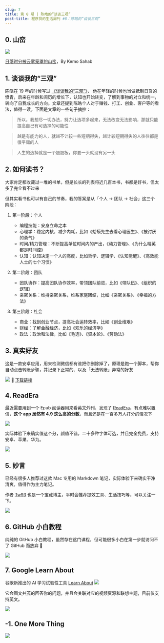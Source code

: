 ```yaml
---
slug: 7
title: 第 8 期 | 陈皓的“谈谈三观”
post-title: 程序员的生活周刊 #8：陈皓的“谈谈三观”
---
```


## 0. 山峦

![](https://img.wukaipeng.com//2024/11/14-224317-v6xj0c-f6aa0e28e03f43cf9c72973346ebd196.jpeg)


[日落时分被云雾笼罩的山峦](https://unsplash.com/photos/mountain-covered-by-clouds-during-sunset-4V0tz5FEvTc?utm_source=unsplash&utm_campaign=wallpapers-macos&utm_medium=referral&utm_content=view-photo-on-unsplash)，By Kemo Sahab

## 1. 谈谈我的“三观”
陈皓在 19 年的时候写过 [《谈谈我的“三观”》](https://coolshell.cn/articles/19085.html)， 他在年轻的时候也当做抵制日货的愤青，后来在年龄和阅历的增长下，认知也开始转变，了解到事物的对立和统一，转向了自我成长的方向。文章还提到陈皓个人对于赚钱、打工、创业、客户等的看法，值得一读。下面是文章的一些句子摘抄：

> 所以，我想尽一切办法，努力让选项多起来，无法改变无法影响，那就只能提高自己有可选择的可能性

> 越是有能力的人，就越不计较一些短期得失，越计较短期得失的人往往都是很平庸的人

> 人生的选择就是一个翘翘板，你要一头就没有另一头

## 2. 如何读书？

大家肯定都收藏过一堆的书单，但是长长的列表将近几百本书，书都是好书，但太多了完全看不过来

但其实看书也可以有自己的节奏，我的答案是从「个人 → 团队 → 社会」这三个阶段：

1. 第一阶段：个人
	- 编程技能：安身立命之本
	- 心理学：稳定内核，减少内耗，比如《蛤蟆先生去看心理医生》、《被讨厌的勇气》
	- 时间/精力管理：不断提高单位时间内的产出，《动力管理》、《为什么精英都是时间控》
	- 认知：认知决定一个人的高度，比如哲学、逻辑学、《认知觉醒》、《高效能人士的七个习惯》

2. 第二阶段：团队
	- 团队协作：提高团队协作效率，带领团队前进，比如《带队伍》、《组织的逻辑》
	- 亲密关系：维持亲密关系，维系家庭团结，比如《亲密关系》、《幸福的方法》

3. 第三阶段：社会
	- 商业：找到创业节点，提高社会运转效率，比如《创业维艰》
	- 财经：了解金融经济，比如《欢乐的经济学》
	- 政法：政治和法律，比如《毛选》、《资本论》、《劳动法》

## 3. 真实好友

这是一款安卓应用，用来检测微信都有谁把你删除掉了，原理是跑一个脚本，帮你自动点击转账步骤，并记录下正常的、以及「无法转账」异常的好友

![](https://img.wukaipeng.com//2024/11/14-224317-Uamvky-cf1ea2c733544616b7e55f26bb54bc58.png)
🔗 [下载链接](https://www.123pan.com/s/ZYAZVv-jmGjd.html)



## 4. ReadEra
最近需要用到一个 Epub 阅读器用来看英文外刊，发现了 [ReadEra](https://readera.org/)，有点难以置信，**这个 app 居然有 4.9 这么高的分数**，而且还是在一百多万人打分的情况下

![](https://img.wukaipeng.com//2024/11/14-224317-Ng3rws-f4397b6c70824b1a9c6637996bf7a2ab.png)

实际体验下来确实值这个分，颜值不错，二十多种字体可选，并且完全免费，支持安卓、苹果、华为。

![](https://img.wukaipeng.com//2024/11/14-224317-uQhm9R-5589313bf6434a289b306d65f3c43e9a.png)


## 5. 妙言

已经有很多人推荐过这款 Mac 专用的 Markdown 笔记，实际体验下来确实干净清爽，值得作为主力笔记。

作者 [Tw93](https://x.com/HiTw93) 也是一个宝藏博主，平时会推荐提效工具、生活技巧等，可以关注一下。

![](https://img.wukaipeng.com//2024/11/14-224318-ibOjsB-7689cd910224421aae4a7383963ccd66.png)

## 6. GitHub 小白教程

纯纯的 GitHub 小白教程，虽然存在这门课程，但可能很多小白在第一步就访问不了 GitHub 而放弃 🤔

![](https://img.wukaipeng.com//2024/11/14-224318-teV6pv-88043373ba6349498a2b1acf3fa17fd2.png)

## 7. Google Learn About
谷歌新推出的 AI 学习试验性工具 [Learn About](https://learning.google.com/experiments/learn-about)
![](https://img.wukaipeng.com//2024/11/14-224321-FgRWSA-6181d6482a6c4055a182ee97928f3b4f.png)

它会图文并茂的回答你的问题，并且会关联对应的视频资源和联想主题，目前仅支持英文。

![](https://img.wukaipeng.com//2024/11/14-224321-yN9aOg-a2b57ed02ed74675a2920004aa2f0c26.png)

## -1. One More Thing

![](https://img.wukaipeng.com//2024/10/24-234009-XOxg5f-%E7%A8%8B%E5%BA%8F%E5%91%98%E6%A5%B7%E9%B9%8F%20900600.png)
